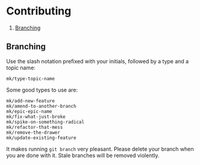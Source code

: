 # Contributing

1. [Branching](#branching)


## Branching

Use the slash notation prefixed with your initials, followed by a type and a
topic name:

```
mk/type-topic-name
```

Some good types to use are:

```
mk/add-new-feature
mk/amend-to-another-branch
mk/epic-epic-name
mk/fix-what-just-broke
mk/spike-on-something-radical
mk/refactor-that-mess
mk/remove-the-drawer
mk/update-existing-feature
```

It makes running `git branch` very pleasant. Please delete your branch when you
are done with it. Stale branches will be removed violently.

